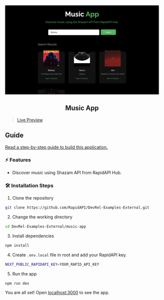 ![cover](assets/cover.png)

<div align="center">
	<h2>Music App</h2>
</div>

> [Live Preview](https://rapidapi-example-music-app.vercel.app/)

## Guide

[Read a step-by-step guide to build this application.](https://rapidapi.com/guides/build-music-app)

### ⚡️ Features

- Discover music using Shazam API from RapidAPI Hub.

### 🛠️ Installation Steps

1. Clone the repository

```bash
git clone https://github.com/RapidAPI/DevRel-Examples-External.git
```

2. Change the working directory

```bash
cd DevRel-Examples-External/music-app
```

3. Install dependencies

```bash
npm install
```

4. Create `.env.local` file in root and add your RapidAPI key.

```bash
NEXT_PUBLIC_RAPIDAPI_KEY=YOUR_RAPID_API_KEY
```

5. Run the app

```bash
npm run dev
```

You are all set! Open [localhost:3000](http://localhost:3000/) to see the app.
